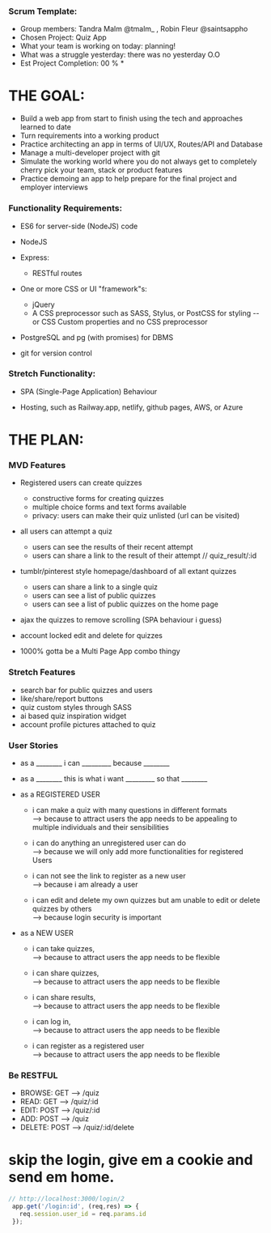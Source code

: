 ### Scrum Template:

* Group members: Tandra Malm @tmalm_ , Robin Fleur @saintsappho 
* Chosen Project: Quiz App
* What your team is working on today: planning!
* What was a struggle yesterday: there was no yesterday O.O
* Est Project Completion: 00 % * 

# THE GOAL:

* Build a web app from start to finish using the tech and approaches learned to date
* Turn requirements into a working product
* Practice architecting an app in terms of UI/UX, Routes/API and Database
* Manage a multi-developer project with git
* Simulate the working world where you do not always get to completely cherry pick your team, stack or product features
* Practice demoing an app to help prepare for the final project and employer interviews

### Functionality Requirements:
* ES6 for server-side (NodeJS) code

* NodeJS

* Express:
    * RESTful routes

* One or more CSS or UI "framework"s:
    * jQuery
    * A CSS preprocessor such as SASS, Stylus, or PostCSS for styling -- or CSS Custom properties and no CSS preprocessor

* PostgreSQL and pg (with promises) for DBMS

* git for version control

### Stretch Functionality: 
* SPA (Single-Page Application) Behaviour

* Hosting, such as Railway.app, netlify, github pages, AWS, or Azure


# THE PLAN:

### MVD Features 
* Registered users can create quizzes
  * constructive forms for creating quizzes
  * multiple choice forms and text forms available
  * privacy: users can make their quiz unlisted (url can be visited)

* all users can attempt a quiz
  * users can see the results of their recent attempt
  * users can share a link to the result of their attempt // quiz_result/:id

* tumblr/pinterest style homepage/dashboard of all extant quizzes 
  * users can share a link to a single quiz
  * users can see a list of public quizzes
  * users can see a list of public quizzes on the home page

* ajax the quizzes to remove scrolling (SPA behaviour i guess)
* account locked edit and delete for quizzes
* 1000% gotta be a Multi Page App combo thingy


###  Stretch Features
* search bar for public quizzes and users
* like/share/report buttons
* quiz custom styles through SASS
* ai based quiz inspiration widget
* account profile pictures attached to quiz

###  User Stories 
* as a ________ i can _________ because ________
* as a ________ this is what i want _________ so that ________

* as a REGISTERED USER 
  - i can make a quiz with many questions in different formats  
            --> because to attract users the app needs to be appealing to multiple individuals and their sensibilities

  - i can do anything an unregistered user can do  
            --> because we will only add more functionalities for registered Users 

  - i can not see the link to register as a new user  
            --> because i am already a user

  - i can edit and delete my own quizzes but am unable to edit or delete quizzes by others  
            --> because login security is important

* as a NEW USER 
  - i can take quizzes,                      
            --> because to attract users the app needs to be flexible

  - i can share quizzes,                     
            --> because to attract users the app needs to be flexible

  - i can share results,                     
            --> because to attract users the app needs to be flexible

  - i can log in,                           
            --> because to attract users the app needs to be flexible

  - i can register as a registered user      
            --> because to attract users the app needs to be flexible



###  Be RESTFUL 
* BROWSE:  GET   -->  /quiz
* READ:    GET   -->  /quiz/:id
* EDIT:    POST  -->  /quiz/:id
* ADD:     POST  -->  /quiz
* DELETE:  POST  -->  /quiz/:id/delete


# skip the login, give em a cookie and send em home.

```js
// http://localhost:3000/login/2
 app.get('/login:id', (req,res) => {
   req.session.user_id = req.params.id
 }); 
 ```